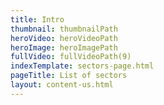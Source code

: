 ```yaml
---
title: Intro
thumbnail: thumbnailPath
heroVideo: heroVideoPath
heroImage: heroImagePath
fullVideo: fullVideoPath(9)
indexTemplate: sectors-page.html
pageTitle: List of sectors
layout: content-us.html
---
```

